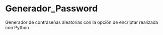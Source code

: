 # Generador_Password
Generador de contraseñas aleatorias con la opción de encriptar realizada con Python
